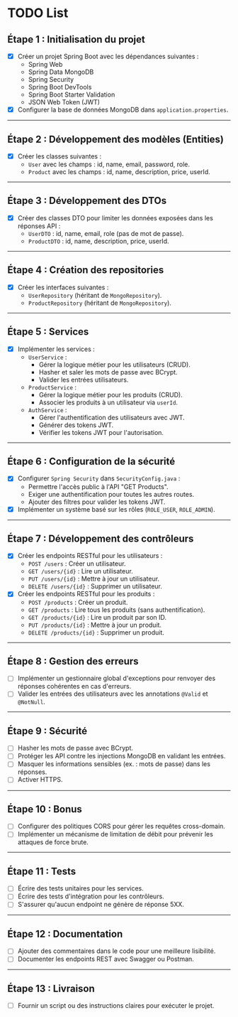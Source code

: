 # TODO List

## Étape 1 : Initialisation du projet
- [x] Créer un projet Spring Boot avec les dépendances suivantes :
  - Spring Web
  - Spring Data MongoDB
  - Spring Security
  - Spring Boot DevTools
  - Spring Boot Starter Validation
  - JSON Web Token (JWT)
- [x] Configurer la base de données MongoDB dans `application.properties`.

---

## Étape 2 : Développement des modèles (Entities)
- [x] Créer les classes suivantes :
  - `User` avec les champs : id, name, email, password, role.
  - `Product` avec les champs : id, name, description, price, userId.

---

## Étape 3 : Développement des DTOs
- [x] Créer des classes DTO pour limiter les données exposées dans les réponses API :
  - `UserDTO` : id, name, email, role (pas de mot de passe).
  - `ProductDTO` : id, name, description, price, userId.

---

## Étape 4 : Création des repositories
- [x] Créer les interfaces suivantes :
  - `UserRepository` (héritant de `MongoRepository`).
  - `ProductRepository` (héritant de `MongoRepository`).

---

## Étape 5 : Services
- [x] Implémenter les services :
  - `UserService` :
    - Gérer la logique métier pour les utilisateurs (CRUD).
    - Hasher et saler les mots de passe avec BCrypt.
    - Valider les entrées utilisateurs.
  - `ProductService` :
    - Gérer la logique métier pour les produits (CRUD).
    - Associer les produits à un utilisateur via `userId`.
  - `AuthService` :
    - Gérer l'authentification des utilisateurs avec JWT.
    - Générer des tokens JWT.
    - Vérifier les tokens JWT pour l'autorisation.

---

## Étape 6 : Configuration de la sécurité
- [x] Configurer `Spring Security` dans `SecurityConfig.java` :
  - Permettre l'accès public à l'API "GET Products".
  - Exiger une authentification pour toutes les autres routes.
  - Ajouter des filtres pour valider les tokens JWT.
- [x] Implémenter un système basé sur les rôles (`ROLE_USER`, `ROLE_ADMIN`).

---

## Étape 7 : Développement des contrôleurs
- [x] Créer les endpoints RESTful pour les utilisateurs :
  - `POST /users` : Créer un utilisateur.
  - `GET /users/{id}` : Lire un utilisateur.
  - `PUT /users/{id}` : Mettre à jour un utilisateur.
  - `DELETE /users/{id}` : Supprimer un utilisateur.
- [x] Créer les endpoints RESTful pour les produits :
  - `POST /products` : Créer un produit.
  - `GET /products` : Lire tous les produits (sans authentification).
  - `GET /products/{id}` : Lire un produit par son ID.
  - `PUT /products/{id}` : Mettre à jour un produit.
  - `DELETE /products/{id}` : Supprimer un produit.

---

## Étape 8 : Gestion des erreurs
- [ ] Implémenter un gestionnaire global d'exceptions pour renvoyer des réponses cohérentes en cas d'erreurs.
- [ ] Valider les entrées des utilisateurs avec les annotations `@Valid` et `@NotNull`.

---

## Étape 9 : Sécurité
- [ ] Hasher les mots de passe avec BCrypt.
- [ ] Protéger les API contre les injections MongoDB en validant les entrées.
- [ ] Masquer les informations sensibles (ex. : mots de passe) dans les réponses.
- [ ] Activer HTTPS.

---

## Étape 10 : Bonus
- [ ] Configurer des politiques CORS pour gérer les requêtes cross-domain.
- [ ] Implémenter un mécanisme de limitation de débit pour prévenir les attaques de force brute.

---

## Étape 11 : Tests
- [ ] Écrire des tests unitaires pour les services.
- [ ] Écrire des tests d'intégration pour les contrôleurs.
- [ ] S'assurer qu'aucun endpoint ne génère de réponse 5XX.

---

## Étape 12 : Documentation
- [ ] Ajouter des commentaires dans le code pour une meilleure lisibilité.
- [ ] Documenter les endpoints REST avec Swagger ou Postman.

---

## Étape 13 : Livraison
- [ ] Fournir un script ou des instructions claires pour exécuter le projet.

